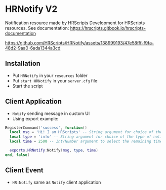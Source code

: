 # HRNotify V2
Notification resource made by HRScripts Development for HRScripts resources.
See documentation: https://hrscripts.gitbook.io/hrscripts-documentation

https://github.com/HRScripts/HRNotify/assets/138999193/47e58fff-f9fa-48d2-9aa0-6ada1344a3cd

## Installation
- Put `HRNotify` in your `resources` folder
- Put `start HRNotify` in your `server.cfg` file
- Start the script

## Client Application
- `Notify` sending message in custom UI
- Using export example:
```lua
RegisterCommand('success', function()
  local msg = 'Hi! I am HRScripts' -- String argument for choice of the notify text
  local type = 'info' -- String argument for choice of the type of notify. Types: success, info, error, warning
  local time = 2500 -- Int/Number argument to select the remaining time before the notification closes

  exports.HRNotify:Notify(msg, type, time)
end, false)
```

## Client Event
- `HR:Notify` same as `Notify` client application
